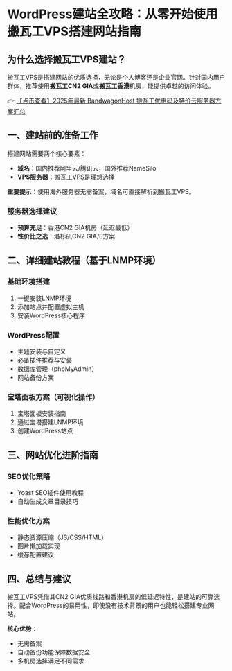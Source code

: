 # WordPress建站全攻略：从零开始使用搬瓦工VPS搭建网站指南

## 为什么选择搬瓦工VPS建站？

搬瓦工VPS是搭建网站的优质选择，无论是个人博客还是企业官网。针对国内用户群体，推荐使用**搬瓦工CN2 GIA**或**搬瓦工香港**机房，能提供卓越的访问体验。

👉 [【点击查看】2025年最新 BandwagonHost 搬瓦工优惠码及特价云服务器方案汇总](https://bit.ly/banwagon)

## 一、建站前的准备工作

搭建网站需要两个核心要素：
- **域名**：国内推荐阿里云/腾讯云，国外推荐NameSilo
- **VPS服务器**：搬瓦工VPS是理想选择

**重要提示**：使用海外服务器无需备案，域名可直接解析到搬瓦工VPS。

### 服务器选择建议
- **预算充足**：香港CN2 GIA机房（延迟最低）
- **性价比之选**：洛杉矶CN2 GIA/E方案

## 二、详细建站教程（基于LNMP环境）

### 基础环境搭建
1. 一键安装LNMP环境
2. 添加站点并配置虚拟主机
3. 安装WordPress核心程序

### WordPress配置
- 主题安装与自定义
- 必备插件推荐与安装
- 数据库管理（phpMyAdmin）
- 网站备份方案

### 宝塔面板方案（可视化操作）
1. 宝塔面板安装指南
2. 通过宝塔搭建LNMP环境
3. 创建WordPress站点

## 三、网站优化进阶指南

### SEO优化策略
- Yoast SEO插件使用教程
- 自动生成文章目录技巧

### 性能优化方案
- 静态资源压缩（JS/CSS/HTML）
- 图片懒加载实现
- 缓存配置建议

## 四、总结与建议

搬瓦工VPS凭借其CN2 GIA优质线路和香港机房的低延迟特性，是建站的可靠选择。配合WordPress的易用性，即使没有技术背景的用户也能轻松搭建专业网站。

**核心优势**：
- 无需备案
- 自动备份功能保障数据安全
- 多机房选择满足不同需求